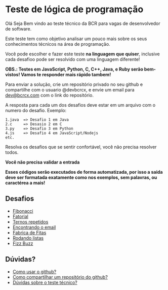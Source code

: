 # Teste de lógica de programação

Olá Seja Bem  vindo ao teste técnico da BCR para vagas de desenvolvedor de software.

Este teste tem como objetivo analisar um pouco mais sobre os seus conhecimentos técnicos na área de programação.

Você pode escolher e fazer este teste **na linguagem que quiser**, inclusive cada desafioo pode ser resolvido com uma linguagem diferente!

**OBS.: Testes em JavaScript, Python, C, C++, Java, e Ruby serão bem-vistos! Vamos te responder mais rápido tambem!**

Para enviar a solução, crie um repositório privado no seu github e compartilhe com o usuario @devbcrcx, e envie um email para dev@bcrcx.com com o link do repositório.

A resposta para cada um dos desafios deve estar em um arquivo com o numero do desafio. Exemplo:
```
1.java  => Desafio 1 em Java
2.c     => Desasio 2 em C
3.py    => Desafio 3 em Python
4.js    => Desafio 4 em JavaScript/Nodejs
etc.
```

Resolva os desafios que se sentir confortável, você não precisa resolver todos.

**Você não precisa validar a entrada**

**Esses códigos serão executados de forma automatizada, por isso a saida deve ser formatada exatamente como nos exemplos, sem palavras, ou caractérea a mais!**

## Desafios
- [Fibonacci](1.md)
- [Fatorial](2.md)
- [Ternos repetidos](3.md)
- [Encontrando o email](4.md)
- [Fabrica de Fitas](5.md)
- [Rodando listas](6.md)
- [Fizz Buzz](7.md)


## Dúvidas?

- [Como usar o github?](https://tecnoblog.net/400821/como-usar-o-github-guia-para-iniciantes/)
- [Como compartilhar um repositório do github?](https://docs.github.com/pt/github/setting-up-and-managing-your-github-user-account/managing-access-to-your-personal-repositories/inviting-collaborators-to-a-personal-repository)
- [Dúvidas sobre o teste técnico?](mailto:dev@bcrcx.com)

